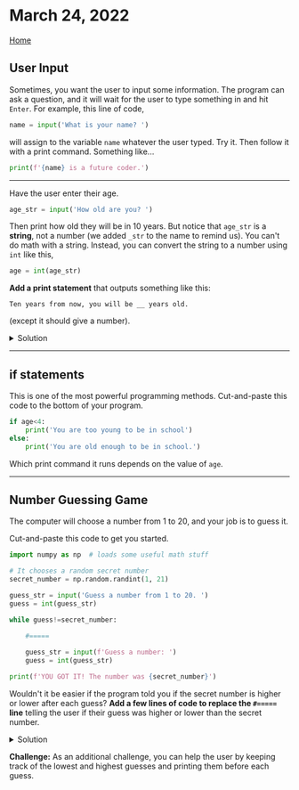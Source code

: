 # March 24, 2022
[Home](./index.md)

## User Input

Sometimes, you want the user to input some information. The program can ask a question, and it will
wait for the user to type something in and hit `Enter`. For example, this line of code,
```python
name = input('What is your name? ')
```
will assign to the variable `name` whatever the user typed. Try it. Then follow it with a print
command. Something like...
```python
print(f'{name} is a future coder.')
```

---
Have the user enter their age.
```python
age_str = input('How old are you? ')
```
Then print how old they will be in 10 years. But notice that `age_str` is a **string**, not a number (we added `_str` to the name to remind us). You can't do math with a string. Instead, you can convert the string to a number using `int` like this,
```python
age = int(age_str)
```
**Add a print statement** that outputs something like this:
```
Ten years from now, you will be __ years old.
```
(except it should give a number).

<details>
<summary>Solution</summary>
<pre><code>age = int(age_string)
print(f'Ten  years from now, you will be {age+10} years old.')
</code></pre>
</details>

---

## if statements

This is one of the most powerful programming methods. Cut-and-paste this code to the bottom of your program.
```python
if age<4:
    print('You are too young to be in school')
else:
    print('You are old enough to be in school.')
```
Which print command it runs depends on the value of `age`.

---

## Number Guessing Game

The computer will choose a number from 1 to 20, and your job is to guess it.

Cut-and-paste this code to get you started.
```python
import numpy as np  # loads some useful math stuff

# It chooses a random secret number
secret_number = np.random.randint(1, 21)

guess_str = input('Guess a number from 1 to 20. ')
guess = int(guess_str)

while guess!=secret_number:

    #=====
    
    guess_str = input(f'Guess a number: ')
    guess = int(guess_str)

print(f'YOU GOT IT! The number was {secret_number}')
```

Wouldn't it be easier if the program told you if the secret number is higher or lower after each guess?
**Add a few lines of code to replace the `#=====` line** telling the user if their guess was higher or lower than the secret number.

<details>
<summary>
Solution
</summary>
<pre><code>  if guess &lt secret_number:
      print('Your guess is too low.')
  elif guess &gt secret_number:
      print('Your guess is too high.')
</code></pre>
    Make sure you indent this code to align with the other lines in the <code>while</code> loop, like the <code>guess_str = ...</code> line.
</details>

**Challenge:** As an additional challenge, you can help the user by keeping track of the lowest and highest guesses and printing them before each guess.
